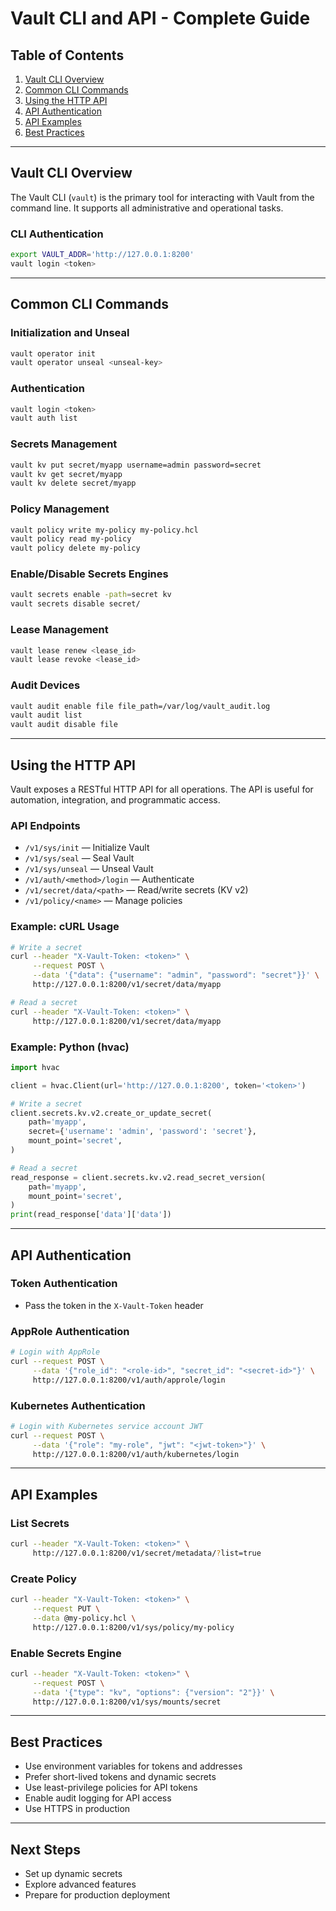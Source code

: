 # Vault CLI and API - Complete Guide

## Table of Contents
1. [Vault CLI Overview](#vault-cli-overview)
2. [Common CLI Commands](#common-cli-commands)
3. [Using the HTTP API](#using-the-http-api)
4. [API Authentication](#api-authentication)
5. [API Examples](#api-examples)
6. [Best Practices](#best-practices)

---

## Vault CLI Overview

The Vault CLI (`vault`) is the primary tool for interacting with Vault from the command line. It supports all administrative and operational tasks.

### CLI Authentication
```bash
export VAULT_ADDR='http://127.0.0.1:8200'
vault login <token>
```

---

## Common CLI Commands

### Initialization and Unseal
```bash
vault operator init
vault operator unseal <unseal-key>
```

### Authentication
```bash
vault login <token>
vault auth list
```

### Secrets Management
```bash
vault kv put secret/myapp username=admin password=secret
vault kv get secret/myapp
vault kv delete secret/myapp
```

### Policy Management
```bash
vault policy write my-policy my-policy.hcl
vault policy read my-policy
vault policy delete my-policy
```

### Enable/Disable Secrets Engines
```bash
vault secrets enable -path=secret kv
vault secrets disable secret/
```

### Lease Management
```bash
vault lease renew <lease_id>
vault lease revoke <lease_id>
```

### Audit Devices
```bash
vault audit enable file file_path=/var/log/vault_audit.log
vault audit list
vault audit disable file
```

---

## Using the HTTP API

Vault exposes a RESTful HTTP API for all operations. The API is useful for automation, integration, and programmatic access.

### API Endpoints
- `/v1/sys/init` — Initialize Vault
- `/v1/sys/seal` — Seal Vault
- `/v1/sys/unseal` — Unseal Vault
- `/v1/auth/<method>/login` — Authenticate
- `/v1/secret/data/<path>` — Read/write secrets (KV v2)
- `/v1/policy/<name>` — Manage policies

### Example: cURL Usage
```bash
# Write a secret
curl --header "X-Vault-Token: <token>" \
     --request POST \
     --data '{"data": {"username": "admin", "password": "secret"}}' \
     http://127.0.0.1:8200/v1/secret/data/myapp

# Read a secret
curl --header "X-Vault-Token: <token>" \
     http://127.0.0.1:8200/v1/secret/data/myapp
```

### Example: Python (hvac)
```python
import hvac

client = hvac.Client(url='http://127.0.0.1:8200', token='<token>')

# Write a secret
client.secrets.kv.v2.create_or_update_secret(
    path='myapp',
    secret={'username': 'admin', 'password': 'secret'},
    mount_point='secret',
)

# Read a secret
read_response = client.secrets.kv.v2.read_secret_version(
    path='myapp',
    mount_point='secret',
)
print(read_response['data']['data'])
```

---

## API Authentication

### Token Authentication
- Pass the token in the `X-Vault-Token` header

### AppRole Authentication
```bash
# Login with AppRole
curl --request POST \
     --data '{"role_id": "<role-id>", "secret_id": "<secret-id>"}' \
     http://127.0.0.1:8200/v1/auth/approle/login
```

### Kubernetes Authentication
```bash
# Login with Kubernetes service account JWT
curl --request POST \
     --data '{"role": "my-role", "jwt": "<jwt-token>"}' \
     http://127.0.0.1:8200/v1/auth/kubernetes/login
```

---

## API Examples

### List Secrets
```bash
curl --header "X-Vault-Token: <token>" \
     http://127.0.0.1:8200/v1/secret/metadata/?list=true
```

### Create Policy
```bash
curl --header "X-Vault-Token: <token>" \
     --request PUT \
     --data @my-policy.hcl \
     http://127.0.0.1:8200/v1/sys/policy/my-policy
```

### Enable Secrets Engine
```bash
curl --header "X-Vault-Token: <token>" \
     --request POST \
     --data '{"type": "kv", "options": {"version": "2"}}' \
     http://127.0.0.1:8200/v1/sys/mounts/secret
```

---

## Best Practices
- Use environment variables for tokens and addresses
- Prefer short-lived tokens and dynamic secrets
- Use least-privilege policies for API tokens
- Enable audit logging for API access
- Use HTTPS in production

---

## Next Steps
- Set up dynamic secrets
- Explore advanced features
- Prepare for production deployment 